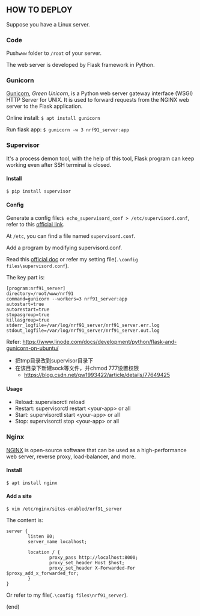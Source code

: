 ## HOW TO DEPLOY 

Suppose you have a Linux server.



### Code

Push`www` folder to `/root` of your server.

The web server is developed by Flask framework in Python. 

### Gunicorn

[Gunicorn](https://gunicorn.org/), *Green Unicorn*, is a Python web server gateway interface (WSGI) HTTP Server for UNIX.  It is used to forward requests from the NGINX web server to the Flask  application.

Online install: `$ apt install gunicorn`

Run flask app: `$ gunicorn -w 3 nrf91_server:app`

### Supervisor

It's a process demon tool, with the help of this tool, Flask program can keep working even after SSH terminal is closed.

#### Install

`$ pip install supervisor`

#### Config

Generate a config file:`$ echo_supervisord_conf > /etc/supervisord.conf`, refer to this [official link](http://supervisord.org/installing.html#creating-a-configuration-file). 

At `/etc`, you can find a file named `supervisord.conf`.

Add a program by modifying supervisord.conf.

Read this [official doc](http://supervisord.org/running.html#adding-a-program) or refer my setting file(`.\config files\supervisord.conf`).

The key part is:

```
[program:nrf91_server]
directory=/root/www/nrf91
command=gunicorn --workers=3 nrf91_server:app
autostart=true
autorestart=true
stopasgroup=true
killasgroup=true
stderr_logfile=/var/log/nrf91_server/nrf91_server.err.log
stdout_logfile=/var/log/nrf91_server/nrf91_server.out.log
```

Refer: https://www.linode.com/docs/development/python/flask-and-gunicorn-on-ubuntu/

- 把tmp目录改到supervisor目录下
- 在该目录下新建sock等文件，并chmod 777设置权限
  - https://blog.csdn.net/qw1993422/article/details/77649425

#### Usage

- Reload: supervisorctl reload
- Restart: supervisorctl restart \<your-app> or all
- Start: supervisorctl start \<your-app> or all
- Stop: supervisorctl stop \<your-app> or all

### Nginx

[NGINX](https://www.linode.com/docs/web-servers/nginx/nginx-installation-and-basic-setup/) is open-source software that can be used as a high-performance web server, reverse proxy, load-balancer, and more.

#### Install

`$ apt install nginx`

#### Add a site

`$ vim /etc/nginx/sites-enabled/nrf91_server`

The content is:

```
server {
        listen 80;
        server_name localhost;

        location / {
                proxy_pass http://localhost:8000;
                proxy_set_header Host $host;
                proxy_set_header X-Forwarded-For $proxy_add_x_forwarded_for;
        }
}
```

Or refer to my file(`.\config files\nrf91_server`).



(end)